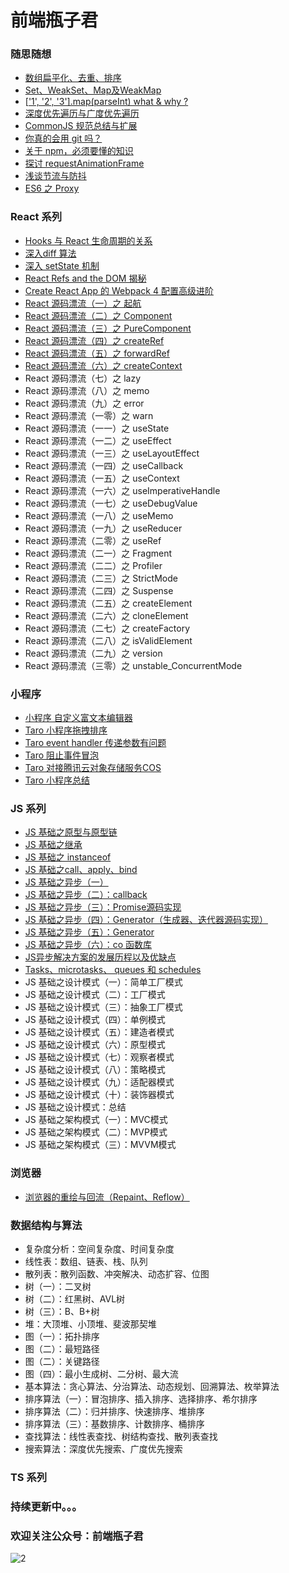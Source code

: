# 前端瓶子君


### 随思随想

* [数组扁平化、去重、排序](https://github.com/sisterAn/blog/issues/28)
* [Set、WeakSet、Map及WeakMap](https://github.com/sisterAn/blog/issues/24)
* [['1', '2', '3'\]\.map\(parseInt\) what & why ?](https://github.com/sisterAn/blog/issues/19)
* [深度优先遍历与广度优先遍历](https://github.com/sisterAn/blog/issues/25)
* [CommonJS 规范总结与扩展](https://github.com/sisterAn/blog/issues/4)
* [你真的会用 git 吗？](https://github.com/sisterAn/blog/issues/39)
* [关于 npm，必须要懂的知识](https://github.com/sisterAn/blog/issues/40)
* [探讨 requestAnimationFrame](https://github.com/sisterAn/blog/issues/30)
* [浅谈节流与防抖](https://github.com/sisterAn/blog/issues/36)
* [ES6 之 Proxy](https://github.com/sisterAn/blog/issues/31)


### React 系列

* [Hooks 与 React 生命周期的关系](https://github.com/sisterAn/blog/issues/34)
* [深入diff 算法](https://github.com/sisterAn/blog/issues/22)
* [深入 setState 机制](https://github.com/sisterAn/blog/issues/26)
* [React Refs and the DOM 揭秘](https://github.com/sisterAn/blog/issues/2)
* [Create React App 的 Webpack 4 配置高级进阶](https://github.com/sisterAn/blog/issues/3)
* [React 源码漂流（一）之 起航](https://github.com/sisterAn/blog/issues/35)
* [React 源码漂流（二）之 Component](https://github.com/sisterAn/blog/issues/38)
* [React 源码漂流（三）之 PureComponent](https://github.com/sisterAn/blog/issues/42)
* [React 源码漂流（四）之 createRef](https://github.com/sisterAn/blog/issues/37)
* [React 源码漂流（五）之 forwardRef](https://github.com/sisterAn/blog/issues/44)
* [React 源码漂流（六）之 createContext](https://github.com/sisterAn/blog/issues/43)
* React 源码漂流（七）之 lazy
* React 源码漂流（八）之 memo
* React 源码漂流（九）之 error
* React 源码漂流（一零）之 warn
* React 源码漂流（一一）之 useState
* React 源码漂流（一二）之 useEffect
* React 源码漂流（一三）之 useLayoutEffect
* React 源码漂流（一四）之 useCallback
* React 源码漂流（一五）之 useContext
* React 源码漂流（一六）之 useImperativeHandle
* React 源码漂流（一七）之 useDebugValue
* React 源码漂流（一八）之 useMemo
* React 源码漂流（一九）之 useReducer
* React 源码漂流（二零）之 useRef
* React 源码漂流（二一）之 Fragment
* React 源码漂流（二二）之 Profiler
* React 源码漂流（二三）之 StrictMode
* React 源码漂流（二四）之 Suspense
* React 源码漂流（二五）之 createElement
* React 源码漂流（二六）之 cloneElement
* React 源码漂流（二七）之 createFactory
* React 源码漂流（二八）之 isValidElement
* React 源码漂流（二九）之 version
* React 源码漂流（三零）之 unstable_ConcurrentMode

### 小程序

- [小程序 自定义富文本编辑器](https://github.com/sisterAn/blog/issues/9)
- [Taro 小程序拖拽排序](https://github.com/sisterAn/blog/issues/10)
- [Taro event handler 传递参数有问题](https://github.com/sisterAn/blog/issues/15)
- [Taro 阻止事件冒泡](https://github.com/sisterAn/blog/issues/16)
- [Taro 对接腾讯云对象存储服务COS](https://github.com/sisterAn/blog/issues/17)
- [Taro 小程序总结](https://github.com/sisterAn/blog/issues/18)


### JS 系列

* [JS 基础之原型与原型链](https://github.com/sisterAn/blog/issues/5)
* [JS 基础之继承](https://github.com/sisterAn/blog/issues/41)
* [JS 基础之 instanceof](https://github.com/sisterAn/blog/issues/6)
* [JS 基础之call、apply、bind](https://github.com/sisterAn/blog/issues/8)
* [JS 基础之异步（一）](https://github.com/sisterAn/blog/issues/11)
* [JS 基础之异步（二）：callback](https://github.com/sisterAn/blog/issues/12)
* [JS 基础之异步（三）：Promise源码实现](https://github.com/sisterAn/blog/issues/13)
* [JS 基础之异步（四）：Generator（生成器、迭代器源码实现）](https://github.com/sisterAn/blog/issues/20)
* [JS 基础之异步（五）：Generator](https://github.com/sisterAn/blog/issues/23)
* [JS 基础之异步（六）：co 函数库](https://github.com/sisterAn/blog/issues/27)
* [JS异步解决方案的发展历程以及优缺点](https://github.com/sisterAn/blog/issues/29)
* [Tasks、microtasks、 queues 和 schedules](https://github.com/sisterAn/blog/issues/21)
* JS 基础之设计模式（一）：简单工厂模式
* JS 基础之设计模式（二）：工厂模式
* JS 基础之设计模式（三）：抽象工厂模式
* JS 基础之设计模式（四）：单例模式
* JS 基础之设计模式（五）：建造者模式
* JS 基础之设计模式（六）：原型模式
* JS 基础之设计模式（七）：观察者模式
* JS 基础之设计模式（八）：策略模式
* JS 基础之设计模式（九）：适配器模式
* JS 基础之设计模式（十）：装饰器模式
* JS 基础之设计模式：总结
* JS 基础之架构模式（一）：MVC模式
* JS 基础之架构模式（二）：MVP模式
* JS 基础之架构模式（三）：MVVM模式

### 浏览器

- [浏览器的重绘与回流（Repaint、Reflow）](https://github.com/sisterAn/blog/issues/33)

### 数据结构与算法

- 复杂度分析：空间复杂度、时间复杂度
- 线性表：数组、链表、栈、队列
- 散列表：散列函数、冲突解决、动态扩容、位图
- 树（一）：二叉树
- 树（二）：红黑树、AVL树
- 树（三）：B、B+树
- 堆：大顶堆、小顶堆、斐波那契堆
- 图（一）：拓扑排序
- 图（二）：最短路径
- 图（二）：关键路径
- 图（四）：最小生成树、二分树、最大流
- 基本算法：贪心算法、分治算法、动态规划、回溯算法、枚举算法
- 排序算法（一）：冒泡排序、插入排序、选择排序、希尔排序
- 排序算法（二）：归并排序、快速排序、堆排序
- 排序算法（三）：基数排序、计数排序、桶排序
- 查找算法：线性表查找、树结构查找、散列表查找
- 搜索算法：深度优先搜索、广度优先搜索



### TS 系列



### 持续更新中。。。
### 欢迎关注公众号：前端瓶子君

![2](https://user-images.githubusercontent.com/19721451/61723822-56d95600-ad9f-11e9-9b91-7f93f6d56f89.jpg)
